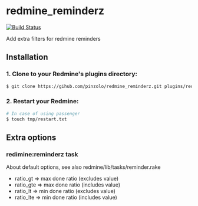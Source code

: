 # redmine_reminderz
[![Build Status](https://secure.travis-ci.org/pinzolo/redmine_reminderz.png)](http://travis-ci.org/pinzolo/redmine_reminderz)

Add extra filters for redmine reminders

## Installation

### 1. Clone to your Redmine's plugins directory:

```sh
$ git clone https://gihub.com/pinzolo/redmine_reminderz.git plugins/redmine_reminderz
```

### 2. Restart your Redmine:

```sh
# In case of using passenger
$ touch tmp/restart.txt
```

## Extra options

### redimine:reminderz task

About default options, see also redmine/lib/tasks/reminder.rake

* ratio_gt  => max done ratio (excludes value)
* ratio_gte => max done ratio (includes value)
* ratio_lt  => min done ratio (excludes value)
* ratio_lte => min done ratio (includes value)

